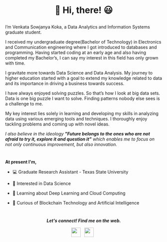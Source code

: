 # <p align="center">👋 Hi, there! 😃


I’m Venkata Sowjanya Koka, a Data Analytics and Information Systems graduate student.

I received my undergraduate degree(Bachelor of Technology) in Electronics and Communication engineering where I got introduced to databases and programming. 
Having started coding at an early age and also having completed my Bachelor’s, I can say my interest in this field has only grown with time. 

I gravitate more towards Data Science and Data Analysis. My journey to higher education started with a goal to extend my knowledge related to data and its importance in driving a business towards success.

I have always enjoyed solving puzzles. So that’s how I look at big data sets. Data is one big puzzle I want to solve. Finding patterns nobody else sees is a challenge to me.

My key interest lies solely in learning and developing my skills in analyzing data using various emerging tools and techniques. I thoroughly enjoy tackling problems and coming up with novel ideas. 

_I also believe in the ideology **"Future belongs to the ones who are not afraid to try it, explore it and question it"** which enables me to focus on not only continuous improvement, but also innovation._

#

**At present I'm,**


 - 💻 Graduate Research Assistant - Texas State University
 
 - 👀 Interested in Data Science
 
 - 🌱 Learning about Deep Learning and Cloud Computing
 
 - 🧐 Curious of Blockchain Technology and Artificial Intelligence
  
 
  
#

<p align="center">
  <b><i>Let's connect! Find me on the web.</i></b>

<p align="center">
<a href="https://www.linkedin.com/in/venkata-sowjanya-koka/"><img height="30" src="https://img.shields.io/badge/linkedin-blue.svg?&style=for-the-badge&logo=linkedin&logoColor=white"></a>&nbsp;&nbsp;
<a href="mailto:venkatasowjanyakoka@gmail.com"><img height="30" src="https://img.shields.io/badge/gmail-c14438?&style=for-the-badge&logo=gmail&logoColor=white"></a>&nbsp;&nbsp;


</p>
</p>
